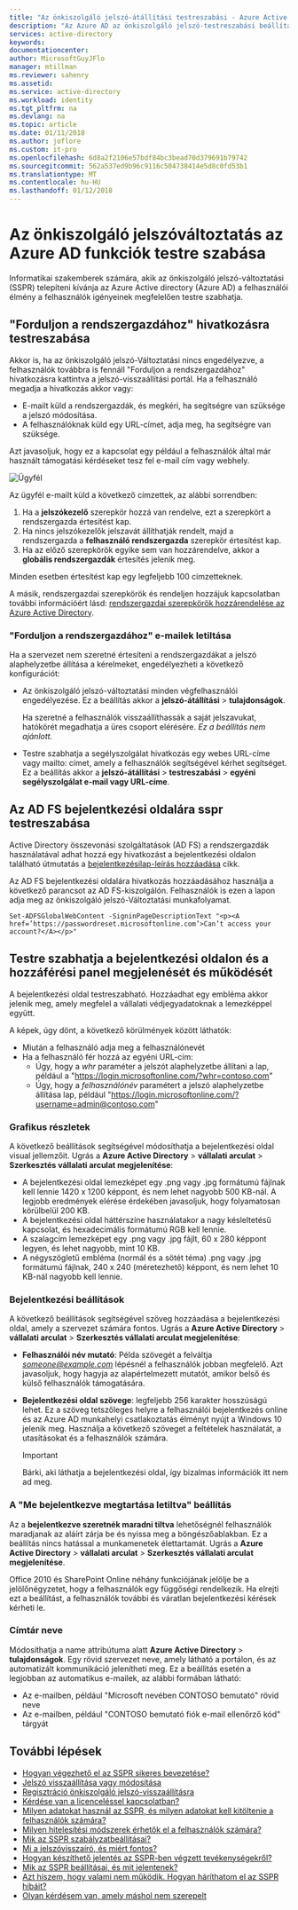 ```yaml
---
title: "Az önkiszolgáló jelszó-átállítási testreszabási - Azure Active Directoryban"
description: "Az Azure AD az önkiszolgáló jelszó-testreszabási beállítások visszaállítása"
services: active-directory
keywords: 
documentationcenter: 
author: MicrosoftGuyJFlo
manager: mtillman
ms.reviewer: sahenry
ms.assetid: 
ms.service: active-directory
ms.workload: identity
ms.tgt_pltfrm: na
ms.devlang: na
ms.topic: article
ms.date: 01/11/2018
ms.author: joflore
ms.custom: it-pro
ms.openlocfilehash: 6d8a2f2106e57bdf84bc3bead70d379691b79742
ms.sourcegitcommit: 562a537ed9b96c9116c504738414e5d8c0fd53b1
ms.translationtype: MT
ms.contentlocale: hu-HU
ms.lasthandoff: 01/12/2018
---
```

# <a name="customize-the-azure-ad-functionality-for-self-service-password-reset"></a>Az önkiszolgáló jelszóváltoztatás az Azure AD funkciók testre szabása

Informatikai szakemberek számára, akik az önkiszolgáló jelszó-változtatási (SSPR) telepíteni kívánja az Azure Active directory (Azure AD) a felhasználói élmény a felhasználók igényeinek megfelelően testre szabhatja.

## <a name="customize-the-contact-your-administrator-link"></a>"Forduljon a rendszergazdához" hivatkozásra testreszabása

Akkor is, ha az önkiszolgáló jelszó-Változtatási nincs engedélyezve, a felhasználók továbbra is fennáll "Forduljon a rendszergazdához" hivatkozásra kattintva a jelszó-visszaállítási portál. Ha a felhasználó megadja a hivatkozás akkor vagy:
   * E-mailt küld a rendszergazdák, és megkéri, ha segítségre van szüksége a jelszó módosítása. 
   * A felhasználóknak küld egy URL-címet, adja meg, ha segítségre van szüksége. 

Azt javasoljuk, hogy ez a kapcsolat egy például a felhasználók által már használt támogatási kérdéseket tesz fel e-mail cím vagy webhely.

![Ügyfél][Contact]

Az ügyfél e-mailt küld a következő címzettek, az alábbi sorrendben:

1. Ha a **jelszókezelő** szerepkör hozzá van rendelve, ezt a szerepkört a rendszergazda értesítést kap.
2. Ha nincs jelszókezelők jelszavát állíthatják rendelt, majd a rendszergazda a **felhasználó rendszergazda** szerepkör értesítést kap.
3. Ha az előző szerepkörök egyike sem van hozzárendelve, akkor a **globális rendszergazdák** értesítés jelenik meg.

Minden esetben értesítést kap egy legfeljebb 100 címzetteknek.

A másik, rendszergazdai szerepkörök és rendeljen hozzájuk kapcsolatban további információért lásd: [rendszergazdai szerepkörök hozzárendelése az Azure Active Directory](active-directory-assign-admin-roles-azure-portal.md).

### <a name="disable-contact-your-administrator-emails"></a>"Forduljon a rendszergazdához" e-mailek letiltása

Ha a szervezet nem szeretné értesíteni a rendszergazdákat a jelszó alaphelyzetbe állítása a kérelmeket, engedélyezheti a következő konfigurációt:

* Az önkiszolgáló jelszó-változtatási minden végfelhasználói engedélyezése. Ez a beállítás akkor a **jelszó-átállítási** > **tulajdonságok**.
  
  Ha szeretné a felhasználók visszaállíthassák a saját jelszavukat, hatókörét megadhatja a üres csoport elérésére. *Ez a beállítás nem ajánlott.*
* Testre szabhatja a segélyszolgálat hivatkozás egy webes URL-címe vagy mailto: címet, amely a felhasználók segítségével kérhet segítséget. Ez a beállítás akkor a **jelszó-átállítási** > **testreszabási** > **egyéni segélyszolgálat e-mail vagy URL-címe**.

## <a name="customize-the-ad-fs-sign-in-page-for-sspr"></a>Az AD FS bejelentkezési oldalára sspr testreszabása

Active Directory összevonási szolgáltatások (AD FS) a rendszergazdák használatával adhat hozzá egy hivatkozást a bejelentkezési oldalon található útmutatás a [bejelentkezésilap-leírás hozzáadása](https://docs.microsoft.com/windows-server/identity/ad-fs/operations/add-sign-in-page-description) cikk.

Az AD FS bejelentkezési oldalára hivatkozás hozzáadásához használja a következő parancsot az AD FS-kiszolgálón. Felhasználók is ezen a lapon adja meg az önkiszolgáló jelszó-Változtatási munkafolyamat.

``` Set-ADFSGlobalWebContent -SigninPageDescriptionText "<p><A href=’https://passwordreset.microsoftonline.com’>Can’t access your account?</A></p>" ```

## <a name="customize-the-sign-in-page-and-access-panel-look-and-feel"></a>Testre szabhatja a bejelentkezési oldalon és a hozzáférési panel megjelenését és működését

A bejelentkezési oldal testreszabható. Hozzáadhat egy embléma akkor jelenik meg, amely megfelel a vállalati védjegyadatoknak a lemezképpel együtt.

A képek, úgy dönt, a következő körülmények között láthatók:

* Miután a felhasználó adja meg a felhasználónevét
* Ha a felhasználó fér hozzá az egyéni URL-cím:
    * Úgy, hogy a *whr* paraméter a jelszót alaphelyzetbe állítani a lap, például a "https://login.microsoftonline.com/?whr=contoso.com"
    * Úgy, hogy a *felhasználónév* paramétert a jelszó alaphelyzetbe állítása lap, például "https://login.microsoftonline.com/?username=admin@contoso.com"

### <a name="graphics-details"></a>Grafikus részletek

A következő beállítások segítségével módosíthatja a bejelentkezési oldal visual jellemzőit. Ugrás a **Azure Active Directory** > **vállalati arculat** > **Szerkesztés vállalati arculat megjelenítése**:

* A bejelentkezési oldal lemezképet egy .png vagy .jpg formátumú fájlnak kell lennie 1420 x 1200 képpont, és nem lehet nagyobb 500 KB-nál. A legjobb eredmények elérése érdekében javasoljuk, hogy folyamatosan körülbelül 200 KB.
* A bejelentkezési oldal háttérszíne használatakor a nagy késleltetésű kapcsolat, és hexadecimális formátumú RGB kell lennie.
* A szalagcím lemezképet egy .png vagy .jpg fájlt, 60 x 280 képpont legyen, és lehet nagyobb, mint 10 KB.
* A négyszögletű embléma (normál és a sötét téma) .png vagy .jpg formátumú fájlnak, 240 x 240 (méretezhető) képpont, és nem lehet 10 KB-nál nagyobb kell lennie.

### <a name="sign-in-text-options"></a>Bejelentkezési beállítások

A következő beállítások segítségével szöveg hozzáadása a bejelentkezési oldal, amely a szervezet számára fontos. Ugrás a **Azure Active Directory** > **vállalati arculat** > **Szerkesztés vállalati arculat megjelenítése**:

* **Felhasználói név mutató**: Példa szövegét a felváltja  *someone@example.com*  lépésnél a felhasználók jobban megfelelő. Azt javasoljuk, hogy hagyja az alapértelmezett mutatót, amikor belső és külső felhasználók támogatására.
* **Bejelentkezési oldal szövege**: legfeljebb 256 karakter hosszúságú lehet. Ez a szöveg tetszőleges helyre a felhasználói bejelentkezés online és az Azure AD munkahelyi csatlakoztatás élményt nyújt a Windows 10 jelenik meg. Használja a következő szöveget a feltételek használatát, a utasításokat és a felhasználók számára. 

   >[!IMPORTANT]
   >Bárki, aki láthatja a bejelentkezési oldal, így bizalmas információk itt nem ad meg.
   >

### <a name="the-keep-me-signed-in-disabled-setting"></a>A "Me bejelentkezve megtartása letiltva" beállítás

Az a **bejelentkezve szeretnék maradni tiltva** lehetőségnél felhasználók maradjanak az aláírt zárja be és nyissa meg a böngészőablakban. Ez a beállítás nincs hatással a munkamenetek élettartamát. Ugrás a **Azure Active Directory** > **vállalati arculat** > **Szerkesztés vállalati arculat megjelenítése**.

Office 2010 és SharePoint Online néhány funkciójának jelölje be a jelölőnégyzetet, hogy a felhasználók egy függőségi rendelkezik. Ha elrejti ezt a beállítást, a felhasználók további és váratlan bejelentkezési kérések kérheti le.

### <a name="directory-name"></a>Címtár neve

Módosíthatja a name attribútuma alatt **Azure Active Directory** > **tulajdonságok**. Egy rövid szervezet neve, amely látható a portálon, és az automatizált kommunikáció jelenítheti meg. Ez a beállítás esetén a legjobban az automatikus e-mailek, az alábbi formában látható:

* Az e-mailben, például "Microsoft nevében CONTOSO bemutató" rövid neve
* Az e-mailben, például "CONTOSO bemutató fiók e-mail ellenőrző kód" tárgyát

## <a name="next-steps"></a>További lépések

* [Hogyan végezhető el az SSPR sikeres bevezetése?](active-directory-passwords-best-practices.md)
* [Jelszó visszaállítása vagy módosítása](active-directory-passwords-update-your-own-password.md)
* [Regisztráció önkiszolgáló jelszó-visszaállításra](active-directory-passwords-reset-register.md)
* [Kérdése van a licenceléssel kapcsolatban?](active-directory-passwords-licensing.md)
* [Milyen adatokat használ az SSPR, és milyen adatokat kell kitöltenie a felhasználók számára?](active-directory-passwords-data.md)
* [Milyen hitelesítési módszerek érhetők el a felhasználók számára?](active-directory-passwords-how-it-works.md#authentication-methods)
* [Mik az SSPR szabályzatbeállításai?](active-directory-passwords-policy.md)
* [Mi a jelszóvisszaíró, és miért fontos?](active-directory-passwords-writeback.md)
* [Hogyan készíthető jelentés az SSPR-ben végzett tevékenységekről?](active-directory-passwords-reporting.md)
* [Mik az SSPR beállításai, és mit jelentenek?](active-directory-passwords-how-it-works.md)
* [Azt hiszem, hogy valami nem működik. Hogyan háríthatom el az SSPR hibáit?](active-directory-passwords-troubleshoot.md)
* [Olyan kérdésem van, amely máshol nem szerepelt](active-directory-passwords-faq.md)

[Contact]: ./media/active-directory-passwords-customize/sspr-contact-admin.png "A rendszergazda kérjen segítséget a jelszó e-mail példa alaphelyzetbe állítása"
